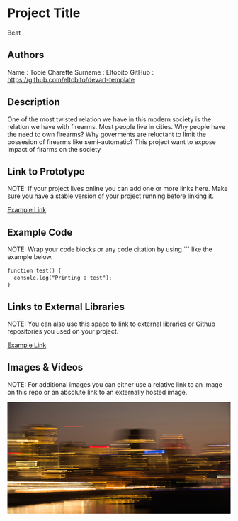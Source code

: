 # Project Title
Beat

## Authors
Name : Tobie Charette
Surname : Eltobito
GitHub : https://github.com/eltobito/devart-template


## Description
One of the most twisted relation we have in this modern society is the relation we have with firearms.
Most people live in cities. Why people have the need to own firearms? Why goverments are reluctant to 
limit the possesion of firearms like semi-automatic? This project want to expose impact of firarms
on the society 

## Link to Prototype
NOTE: If your project lives online you can add one or more links here. Make sure you have a stable version of your project running before linking it.

[Example Link](http://www.google.com "Example Link")

## Example Code
NOTE: Wrap your code blocks or any code citation by using ``` like the example below.
```
function test() {
  console.log("Printing a test");
}
```
## Links to External Libraries
 NOTE: You can also use this space to link to external libraries or Github repositories you used on your project.

[Example Link](http://www.google.com "Example Link")

## Images & Videos
NOTE: For additional images you can either use a relative link to an image on this repo or an absolute link to an externally hosted image.

![Example Image](project_images/cover.jpg?raw=true "Example Image")


